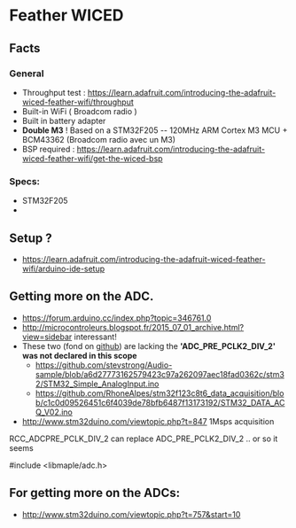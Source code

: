 # Feather WICED

## Facts

### General

* Throughput test : https://learn.adafruit.com/introducing-the-adafruit-wiced-feather-wifi/throughput
* Built-in WiFi ( Broadcom radio )
* Built in battery adapter
* __Double M3__ ! Based on a STM32F205 -- 120MHz ARM Cortex M3 MCU + BCM43362 (Broadcom radio avec un M3)
* BSP required : https://learn.adafruit.com/introducing-the-adafruit-wiced-feather-wifi/get-the-wiced-bsp

### Specs:

* STM32F205
* 

## Setup ?

* https://learn.adafruit.com/introducing-the-adafruit-wiced-feather-wifi/arduino-ide-setup

## Getting more on the ADC.

* https://forum.arduino.cc/index.php?topic=346761.0
* http://microcontroleurs.blogspot.fr/2015_07_01_archive.html?view=sidebar interessant!
* These two (fond on [github](https://github.com/search?l=arduino&q=adc_init%28+libmaple&type=Code&utf8=%E2%9C%93)) are lacking the __'ADC_PRE_PCLK2_DIV_2' was not declared in this scope__
    * https://github.com/stevstrong/Audio-sample/blob/a6d27773162579423c97a262097aec18fad0362c/stm32/STM32_Simple_AnalogInput.ino
    * https://github.com/RhoneAlpes/stm32f123c8t6_data_acquisition/blob/c1c0d09526451c6f4039de78bfb6487f13173192/STM32_DATA_ACQ_V02.ino
* http://www.stm32duino.com/viewtopic.php?t=847 1Msps acquisition

 RCC_ADCPRE_PCLK_DIV_2 can replace ADC_PRE_PCLK2_DIV_2 .. or so it seems

 #include <libmaple/adc.h>

## For getting more on the ADCs:

* http://www.stm32duino.com/viewtopic.php?t=757&start=10





